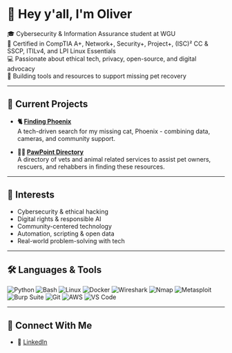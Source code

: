 <!--
**oliverbebber/oliverbebber** is a ✨ _special_ ✨ repository because its `README.md` (this file) appears on your GitHub profile.

Here are some ideas to get you started:


- 🔭 I’m currently working on ...
- 🌱 I’m currently learning ...
- 👯 I’m looking to collaborate on ...
- 🤔 I’m looking for help with ...
- 💬 Ask me about ...
- 📫 How to reach me: ...
- 😄 Pronouns: ...
- ⚡ Fun fact: ...
-->

# 👋 Hey y'all, I'm Oliver

🎓 Cybersecurity & Information Assurance student at WGU  
🔐 Certified in CompTIA A+, Network+, Security+, Project+, (ISC)² CC & SSCP, ITILv4, and LPI Linux Essentials  
💻 Passionate about ethical tech, privacy, open-source, and digital advocacy  
🐾 Building tools and resources to support missing pet recovery

---

## 🔧 Current Projects

- **🐈 [Finding Phoenix](https://findingphe.com)**  
  A tech-driven search for my missing cat, Phoenix - combining data, cameras, and community support.

- **🐾📍 [PawPoint Directory](https://github.com/oliverbebber/PawPoint-Directory)**  
  A directory of vets and animal related services to assist pet owners, rescuers, and rehabbers in finding these resources.

---

## 🧠 Interests

- Cybersecurity & ethical hacking  
- Digital rights & responsible AI  
- Community-centered technology  
- Automation, scripting & open data  
- Real-world problem-solving with tech

---

## 🛠️ Languages & Tools

![Python](https://img.shields.io/badge/-Python-3776AB?style=flat&logo=python&logoColor=white)
![Bash](https://img.shields.io/badge/-Bash-4EAA25?style=flat&logo=gnu-bash&logoColor=white)
![Linux](https://img.shields.io/badge/-Linux-FCC624?style=flat&logo=linux&logoColor=black)
![Docker](https://img.shields.io/badge/-Docker-2496ED?style=flat&logo=docker&logoColor=white)
![Wireshark](https://img.shields.io/badge/-Wireshark-1C9ACE?style=flat&logo=wireshark&logoColor=white)
![Nmap](https://img.shields.io/badge/-Nmap-8DDBE2?style=flat&logo=nmap&logoColor=black)
![Metasploit](https://img.shields.io/badge/-Metasploit-CE3C3E?style=flat&logo=metasploit&logoColor=white)
![Burp Suite](https://img.shields.io/badge/-Burp%20Suite-FF7A00?style=flat&logo=burp-suite&logoColor=white)
![Git](https://img.shields.io/badge/-Git-F05032?style=flat&logo=git&logoColor=white)
![AWS](https://img.shields.io/badge/-AWS-232F3E?style=flat&logo=amazon-aws&logoColor=white)
![VS Code](https://img.shields.io/badge/-VSCode-007ACC?style=flat&logo=visual-studio-code&logoColor=white)

---

## 🤝 Connect With Me

- 💼 [LinkedIn](https://www.linkedin.com/in/oliverbebber/)
